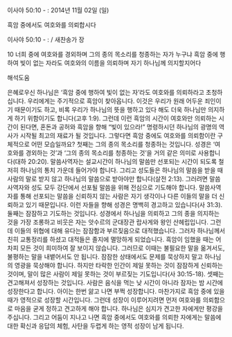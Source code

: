 이사야 50:10 - : 
2014년 11월 02일 (일)

흑암 중에서도 여호와를 의뢰합시다



이사야 50:10 - : / 새찬송가  장


10 너희 중에 여호와를 경외하며 그의 종의 목소리를 청종하는 자가 누구냐 흑암 중에 행하여 빛이 없는 자라도 여호와의 이름을 의뢰하며 자기 하나님께 의지할지어다

해석도움





은혜로우신 하나님은 ‘흑암 중에 행하여 빛이 없는 자’라도 여호와를 의뢰하라고 초청하십니다. 우리에게는 주기적으로 흑암이 찾아옵니다. 이것은 우리가 원래 어두운 죄인이기 때문이기도 하고, 비록 우리가 하나님의 뜻을 행하고 있다 해도 더욱 하나님만 의지하게 하기 위함이기도 합니다(고후 1:9). 그런데 이런 흑암의 시간이 여호와만 의뢰하는 시간이 된다면, 혼돈과 공허와 흑암을 향해 “빛이 있으라!” 명령하시던 하나님의 광명의 역사가 시작될 최고의 재료가 될 것입니다. 그렇다면 흑암 중에도 여호와를 의뢰함이란 구체적으로 어떤 모습일까요? 첫째는 그의 종의 목소리를 청종하는 것입니다. 성경은 ‘여호와를 경외하는 것’과 ‘그의 종의 목소리를 청종하는 것’을 거의 같은 의미로 사용합니다(대하 20:20). 말씀사역자는 설교시간이 하나님의 말씀만 선포되는 시간이 되도록 철저히 하나님의 통치 가운데 들어가야 합니다. 그리고 성도들은 하나님의 말씀을 받을 때 사람의 말로 받지 않고 하나님의 말씀으로 받아야만 합니다(살전 2:13). 그러려면 말씀사역자와 성도 모두 강단에서 선포될 말씀을 위해 전심으로 기도해야 합니다. 말씀사역자를 통해 선포되는 말씀을 신뢰하지 않는 사람은 자기 생각이나 다른 이들의 말을 더 신뢰하고 있기 때문입니다. 이런 자들을 향해 성경은 명백히 경고하고 있습니다(사 31:3). 
둘째는 잠잠하고 기도하는 것입니다. 성경에서 하나님을 의뢰하고 그의 종을 의지하는 것을 가장 조롱하고 비웃은 자는 앗수르의 군대장관 랍사게와 왕인 산헤립입니다. 그런데 이들의 위협에 대해 유다는 잠잠함과 부르짖음으로 대적했습니다. 그러자 하나님께서 친히 교통정리를 하셨고 대적들은 졸지에 멸망하게 되었습니다. 흑암이 임했을 때는 어차피 모든 것이 희미하여 잘 보이지 않습니다. 그러므로 이때는 불필요한 말을 옮겨서도, 불평하는 말을 내뱉어서도 안 됩니다. 잠잠한 상태에서도 문제를 묵상하지 말고 하나님의 영광을 묵상해야 합니다. 하지만 타락한 인간이 제일 못하는 것이 잠잠하게 신뢰하는 것이며, 말이 많은 사람이 제일 못하는 것이 부르짖는 기도입니다(사 30:15-18).
셋째는 견고해져서 성장하는 것입니다. 사람은 음식을 먹는 낮 시간이 아니라 잠자는 밤 시간에 성장한다고 합니다. 아이는 한번 앓고 나면 부쩍 성장합니다. 마찬가지로 흑암 중에 있을 때가 영적으로 성장할 시간입니다. 그런데 성장이 이루어지려면 먼저 여호와를 의뢰함으로 마음을 굳게 정하고 견고하게 해야 합니다. 하나님은 심지가 견고한 자에게만 평강을 주십니다. 그리고 어둠이 지나고 나면 흑암 중에서도 여호와를 의뢰한 자에게는 말씀에 대한 확신과 응답의 체험, 사탄을 두렵게 하는 영적 성장이 남게 됩니다.